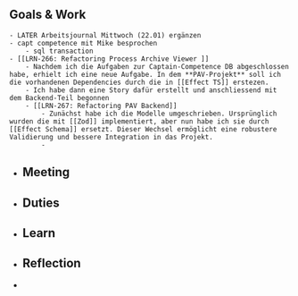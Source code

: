 ## Goals & Work
	- LATER Arbeitsjournal Mittwoch (22.01) ergänzen
	- capt competence mit Mike besprochen
		- sql transaction
	- [[LRN-266: Refactoring Process Archive Viewer ]]
		- Nachdem ich die Aufgaben zur Captain-Competence DB abgeschlossen habe, erhielt ich eine neue Aufgabe. In dem **PAV-Projekt** soll ich die vorhandenen Dependencies durch die in [[Effect TS]] erstezen.
		- Ich habe dann eine Story dafür erstellt und anschliessend mit dem Backend-Teil begonnen
		- [[LRN-267: Refactoring PAV Backend]]
			- Zunächst habe ich die Modelle umgeschrieben. Ursprünglich wurden die mit [[Zod]] implementiert, aber nun habe ich sie durch [[Effect Schema]] ersetzt. Dieser Wechsel ermöglicht eine robustere Validierung und bessere Integration in das Projekt.
			-
- ## Meeting
- ## Duties
- ## Learn
- ## Reflection
-